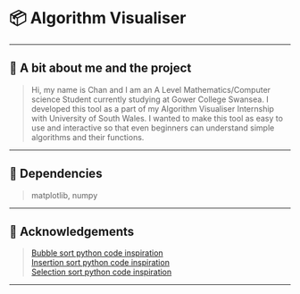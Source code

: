 # 📦 Algorithm Visualiser

---

## 👋 A bit about me and the project

> Hi, my name is Chan and I am an A Level Mathematics/Computer science Student currently studying at Gower College Swansea. I developed this tool as a part of my Algorithm Visualiser Internship with University of South Wales. I wanted to make this tool as easy to use and interactive so that even beginners can understand simple algorithms and their functions.

---

## 🚩 Dependencies

> matplotlib, numpy

---

## 🤝 Acknowledgements

> [Bubble sort python code inspiration](https://www.youtube.com/watch?v=IRkvlqPBqNg)  
> [Insertion sort python code inspiration](https://www.youtube.com/watch?v=R_wDA-PmGE4)  
> [Selection sort python code inspiration](https://www.youtube.com/watch?v=ee80YmiaSVQ)
---